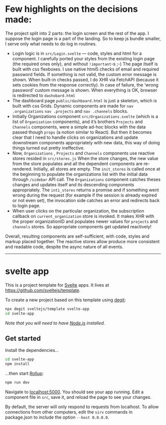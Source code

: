 # Few highlights on the decisions made:

The project split into 2 parts: the login screen and the rest of the app. I suppose the login page is a part of the landing. So to keep js bundle smaller, I serve only what needs to do log in routines.
* Login logic is in `src/Login.svelte` — code, styles and html for a component. I carefully ported your styles from the existing login page (the required ones only), and without  `!important`-s ;-)
The page itself is built with css flexboxes.
I use native html5 checks of email and required password fields. If something is not valid, the custom error message is shown.  When built-in checks passed, I do XHR via FetchAPI (because it sets cookies from the response correctly).  In case of failure, the ‘wrong password’ custom message is shown. When everything is OK, browser is redirected to `dashobard.html`
* The dashboard page `public/dashboard.html` is just a skeleton, which is built with css Grids. Dynamic components are made for `nav .organizations` `nav .projects` and `nav .channels` blocks.
* Initially Organizations component `src/Organizations.svelte` (which is a list of `Organization` components), and it’s brothers `Projects` and `Channels` components, were a simple ad-hoc blocks with the data passed though `props` (a notion similar to React). But then it becomes clear that I need to handle clicks on organizations and update downstream components appropriately with new data, this way of doing things turned out pretty ineffective.
* Now, `Organizations` , `Projects` and `Channels` components use reactive stores resided in `src/stores.js`  When the store changes, the new value from the store populates and all the dependent components are re-rendered. Initially, all stores are empty.  The `init_stores` is called once at the beginning to populate the organizations list with the initial data through `/sidebar` API call. The `Organizations` component catches theses changes and updates itself and its descending components appropriately. The `inti_stores` returns a promise and if something went wrong during the request (for example if the session is already expired or not even set), the invocation side catches an error and redirects back to login page.
* When user clicks on the particular organization, the subscription callback on `current_organization` store is invoked. It makes XHR with the proper organizationID and populates newer values for `projects` and `channels` stores. So appropriate components get updated reactively!

Overall, resulting components are self-sufficient, with code, styles and markup placed together. The reactive stores allow produce more consistent and readable code, despite the async nature of all events.



---

# svelte app

This is a project template for [Svelte](https://svelte.dev) apps. It lives at https://github.com/sveltejs/template.

To create a new project based on this template using [degit](https://github.com/Rich-Harris/degit):

```bash
npx degit sveltejs/template svelte-app
cd svelte-app
```

*Note that you will need to have [Node.js](https://nodejs.org) installed.*


## Get started

Install the dependencies...

```bash
cd svelte-app
npm install
```

...then start [Rollup](https://rollupjs.org):

```bash
npm run dev
```

Navigate to [localhost:5000](http://localhost:5000). You should see your app running. Edit a component file in `src`, save it, and reload the page to see your changes.

By default, the server will only respond to requests from localhost. To allow connections from other computers, edit the `sirv` commands in package.json to include the option `--host 0.0.0.0`.


